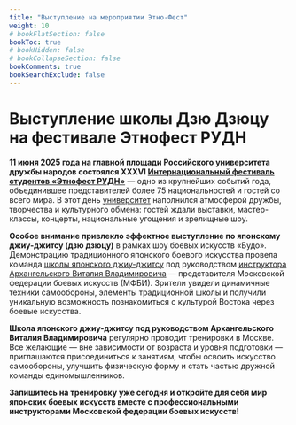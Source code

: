 ```yaml
---
title: "Выступление на мероприятии Этно-Фест"
weight: 10
# bookFlatSection: false
bookToc: true
# bookHidden: false
# bookCollapseSection: false
bookComments: true
bookSearchExclude: false
---
```

# Выступление школы Дзю Дзюцу на фестивале Этнофест РУДН 


**11 июня 2025 года на главной площади Российского университета дружбы народов состоялся XXXVI [Интернациональный фестиваль студентов «Этнофест РУДН»](https://www.rudn.ru/media/events/9c3a6494-4c6c-43dc-8c07-c91994d17a74)** — одно из крупнейших событий года, объединившее представителей более 75 национальностей и гостей со всего мира. В этот день [университет](https://eau-msu.ru/rossijskij-universitet-druzhby-narodov-imeni-patrisa-lumumby-2/) наполнился атмосферой дружбы, творчества и культурного обмена: гостей ждали выставки, мастер-классы, концерты, национальные угощения и зрелищные шоу.

**Особое внимание привлекло эффектное выступление по японскому джиу-джитсу (дзю дзюцу)** в рамках шоу боевых искусств «Будо». Демонстрацию традиционного японского боевого искусства провела команда [школы японского джиу-джитсу](https://www.fbim.ru/) под руководством [инструктора Архангельского Виталия Владимировича](https://www.fbim.ru/instruktory/arkhangelskii-vitalii-vladimirovich) — представителя Московской федерации боевых искусств (МФБИ). Зрители увидели динамичные техники самообороны, элементы традиционной школы и получили уникальную возможность познакомиться с культурой Востока через боевые искусства.

**Школа японского джиу-джитсу под руководством Архангельского Виталия Владимировича** регулярно проводит тренировки в Москве. Все желающие — вне зависимости от возраста и уровня подготовки — приглашаются присоединиться к занятиям, чтобы освоить искусство самообороны, улучшить физическую форму и стать частью дружной команды единомышленников.

**Запишитесь на тренировку уже сегодня и откройте для себя мир японских боевых искусств вместе с профессиональными инструкторами Московской федерации боевых искусств!**